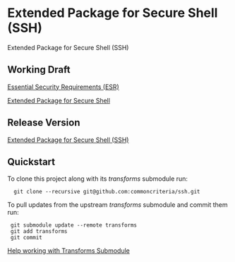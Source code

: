Extended Package for Secure Shell (SSH)
============

Extended Package for Secure Shell (SSH)

## Working Draft
[Essential Security Requirements (ESR)](http://common-criteria.rhcloud.com/ssh/output/ssh-esr.html)

[Extended Package for Secure Shell](http://common-criteria.rhcloud.com/ssh/output/ssh-release.html)

## Release Version
[Extended Package for Secure Shell (SSH)](https://www.niap-ccevs.org/Profile/Info.cfm?id=389)

## Quickstart
To clone this project along with its _transforms_ submodule run:

````
  git clone --recursive git@github.com:commoncriteria/ssh.git
````
To pull updates from the upstream _transforms_ submodule and commit them run:
````
 git submodule update --remote transforms
 git add transforms
 git commit
````

[Help working with Transforms Submodule](https://github.com/commoncriteria/transforms/wiki/Working-with-Transforms-as-a-Submodule)
